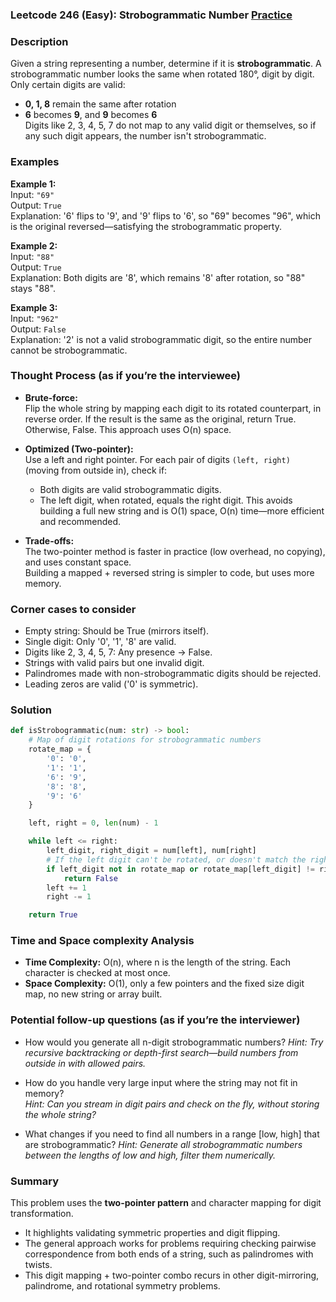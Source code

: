 ### Leetcode 246 (Easy): Strobogrammatic Number [Practice](https://leetcode.com/problems/strobogrammatic-number)

### Description  
Given a string representing a number, determine if it is **strobogrammatic**. A strobogrammatic number looks the same when rotated 180°, digit by digit. Only certain digits are valid:  
- **0, 1, 8** remain the same after rotation  
- **6** becomes **9**, and **9** becomes **6**  
Digits like 2, 3, 4, 5, 7 do not map to any valid digit or themselves, so if any such digit appears, the number isn't strobogrammatic.

### Examples  

**Example 1:**  
Input: `"69"`  
Output: `True`  
Explanation: '6' flips to '9', and '9' flips to '6', so "69" becomes "96", which is the original reversed—satisfying the strobogrammatic property.

**Example 2:**  
Input: `"88"`  
Output: `True`  
Explanation: Both digits are '8', which remains '8' after rotation, so "88" stays "88".

**Example 3:**  
Input: `"962"`  
Output: `False`  
Explanation: '2' is not a valid strobogrammatic digit, so the entire number cannot be strobogrammatic.

### Thought Process (as if you’re the interviewee)  
- **Brute-force:**  
  Flip the whole string by mapping each digit to its rotated counterpart, in reverse order. If the result is the same as the original, return True. Otherwise, False. This approach uses O(n) space.

- **Optimized (Two-pointer):**  
  Use a left and right pointer. For each pair of digits `(left, right)` (moving from outside in), check if:
  - Both digits are valid strobogrammatic digits.
  - The left digit, when rotated, equals the right digit.
  This avoids building a full new string and is O(1) space, O(n) time—more efficient and recommended.

- **Trade-offs:**  
  The two-pointer method is faster in practice (low overhead, no copying), and uses constant space.  
  Building a mapped + reversed string is simpler to code, but uses more memory.

### Corner cases to consider  
- Empty string: Should be True (mirrors itself).
- Single digit: Only '0', '1', '8' are valid.
- Digits like 2, 3, 4, 5, 7: Any presence -> False.
- Strings with valid pairs but one invalid digit.
- Palindromes made with non-strobogrammatic digits should be rejected.
- Leading zeros are valid ('0' is symmetric).

### Solution

```python
def isStrobogrammatic(num: str) -> bool:
    # Map of digit rotations for strobogrammatic numbers
    rotate_map = {
        '0': '0',
        '1': '1',
        '6': '9',
        '8': '8',
        '9': '6'
    }

    left, right = 0, len(num) - 1

    while left <= right:
        left_digit, right_digit = num[left], num[right]
        # If the left digit can't be rotated, or doesn't match the right after rotation
        if left_digit not in rotate_map or rotate_map[left_digit] != right_digit:
            return False
        left += 1
        right -= 1

    return True
```

### Time and Space complexity Analysis  

- **Time Complexity:** O(n), where n is the length of the string. Each character is checked at most once.
- **Space Complexity:** O(1), only a few pointers and the fixed size digit map, no new string or array built.

### Potential follow-up questions (as if you’re the interviewer)  

- How would you generate all n-digit strobogrammatic numbers?
  *Hint: Try recursive backtracking or depth-first search—build numbers from outside in with allowed pairs.*

- How do you handle very large input where the string may not fit in memory?  
  *Hint: Can you stream in digit pairs and check on the fly, without storing the whole string?*

- What changes if you need to find all numbers in a range [low, high] that are strobogrammatic?
  *Hint: Generate all strobogrammatic numbers between the lengths of low and high, filter them numerically.*

### Summary
This problem uses the **two-pointer pattern** and character mapping for digit transformation.  
- It highlights validating symmetric properties and digit flipping.
- The general approach works for problems requiring checking pairwise correspondence from both ends of a string, such as palindromes with twists.
- This digit mapping + two-pointer combo recurs in other digit-mirroring, palindrome, and rotational symmetry problems.